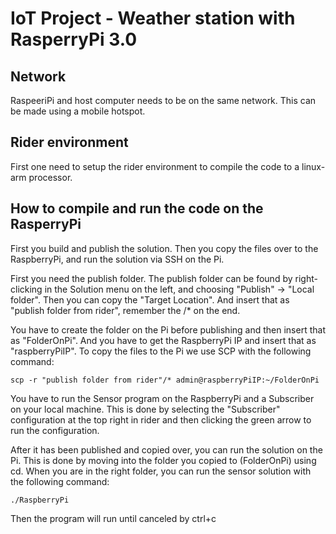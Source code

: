 # IoT Project - Weather station with RasperryPi 3.0

## Network
RaspeeriPi and host computer needs to be on the same network. This can be made using a mobile hotspot.

## Rider environment
First one need to setup the rider environment to compile the code to a linux-arm processor.

## How to compile and run the code on the RasperryPi
First you build and publish the solution.
Then you copy the files over to the RaspberryPi, and run the solution via SSH on the Pi.

First you need the publish folder.
The publish folder can be found by right-clicking in the Solution menu on the left, 
and choosing "Publish" -> "Local folder". 
Then you can copy the "Target Location".
And insert that as "publish folder from rider", remember the /* on the end.

You have to create the folder on the Pi before publishing and then insert that as "FolderOnPi".
And you have to get the RaspberryPi IP and insert that as "raspberryPiIP".
To copy the files to the Pi we use SCP with the following command:
```
scp -r "publish folder from rider"/* admin@raspberryPiIP:~/FolderOnPi
```

You have to run the Sensor program on the RaspberryPi and a Subscriber on your local machine. This is done by selecting the "Subscriber" configuration at the top right in rider and then clicking the green arrow to run the configuration.

After it has been published and copied over, you can run the solution on the Pi.
This is done by moving into the folder you copied to (FolderOnPi) using cd. When you are in the right folder, you can run the sensor solution with the following command:
```
./RaspberryPi
```



Then the program will run until canceled by ctrl+c
